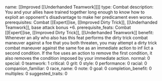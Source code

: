 name: [[Improved [[Underhanded Teamwork]]]]
type: Combat
description: You and your allies have trained together long enough to know how to exploit an opponent's disadvantage to make her predicament even worse.
prerequisites: Combat [[Expert]]ise, [[Improved Dirty Trick]], [[Underhanded Teamwork]], base attack bonus +6.
prerequisite_feats: Combat [[Expert]]ise, [[Improved Dirty Trick]], [[Underhanded Teamwork]]
benefit: Whenever an ally who also has this feat performs the dirty trick combat maneuver against a foe that you both threaten, you may attempt a dirty trick combat maneuver against the same foe as an immediate action to inf lict a second condition. If the foe uses an action to remove the first condition, it also removes the condition imposed by your immediate action.
normal: 0
special: 0
teamwork: 1
critical: 0
grit: 0
style: 0
performance: 0
racial: 0
companion_familiar: 0
race_name: 0
note: 0
goal: 0
completion_benefit: 0
multiples: 0
suggested_traits: 0
